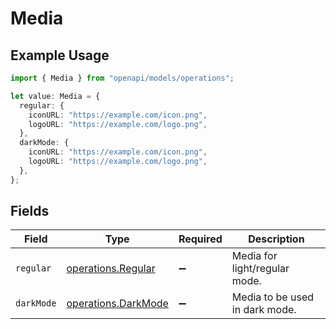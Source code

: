# Media

## Example Usage

```typescript
import { Media } from "openapi/models/operations";

let value: Media = {
  regular: {
    iconURL: "https://example.com/icon.png",
    logoURL: "https://example.com/logo.png",
  },
  darkMode: {
    iconURL: "https://example.com/icon.png",
    logoURL: "https://example.com/logo.png",
  },
};
```

## Fields

| Field                                                      | Type                                                       | Required                                                   | Description                                                |
| ---------------------------------------------------------- | ---------------------------------------------------------- | ---------------------------------------------------------- | ---------------------------------------------------------- |
| `regular`                                                  | [operations.Regular](../../models/operations/regular.md)   | :heavy_minus_sign:                                         | Media for light/regular mode.                              |
| `darkMode`                                                 | [operations.DarkMode](../../models/operations/darkmode.md) | :heavy_minus_sign:                                         | Media to be used in dark mode.                             |